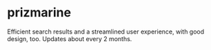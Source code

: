 # prizmarine
 Efficient search results and a streamlined user experience, with good design, too. Updates about every 2 months.
